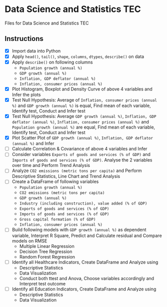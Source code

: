 # Data Science and Statistics TEC
Files for Data Science and Statistics TEC

## Instructions
- [x] Import data into Python
- [x] Apply `head()`, `tail()`, `shape`, `columns`, `dtypes`, `describe()` on data
- [x] Apply `describe()` on following columns 
    - `Population growth (annual %)`
    - `GDP growth (annual %)`
    - `Inflation, GDP deflator (annual %)`
    - `Inflation, consumer prices (annual %)`
- [x] Plot Histogram, Boxplot and Density Curve of above 4 variables and Infer the plots
- [x] Test Null Hypothesis: Average of `Inflation, consumer prices (annual %)` and `GDP growth (annual %)` is equal, Find mean of each variable, Identify test, Conduct and Infer test
- [x] Test Null Hypothesis: Average `GDP growth (annual %)`, `Inflation, GDP deflator (annual %)`, `Inflation, consumer prices (annual %)` and `Population growth (annual %)` are equal, Find mean of each variable, Identify test, Conduct and Infer test
- [x] Plot Scatter Plot of `GDP growth (annual %)`, `Inflation, GDP deflator (annual %)` and Infer
- [ ] Calculate Correlation & Covariance of above 4 variables and Infer
- [ ] Consider variables `Exports of goods and services (% of GDP)` and `Imports of goods and services (% of GDP)`. Analyse the 2 variables over time and Perform Trend Analysis
- [ ] Analyze `CO2 emissions (metric tons per capita)` and Perform Descriptive Statistics, Line Chart and Trend Analysis
- [ ] Create a DataFrame of following variables
    - `Population growth (annual %)`
    - `CO2 emissions (metric tons per capita)` 
    - `GDP growth (annual %)`
    - `Industry (including construction), value added (% of GDP)`
    - `Exports of goods and services (% of GDP)`
    - `Imports of goods and services (% of GDP)`
    - `Gross capital formation (% of GDP)`
    - `Inflation, consumer prices (annual %)`
- [ ] Build following models with `GDP growth (annual %)` as dependent variable, Interpret R Square, Predict and Calculate residual and Compare models on RMSE
    - Multiple Linear Regression
    - Decision Tree Regression
    - Random Forest Regression
- [ ] Identify all Healthcare Indicators, Create DataFrame and Analyze using
    - Descriptive Statistics
    - Data Visualization
    - Conduct both ttest and Anova, Choose variables accordingly and Interpret test outcome
- [ ] Identify all Education Indicators, Create DataFrame and Analyze using
    - Descriptive Statistics
    - Data Visualization